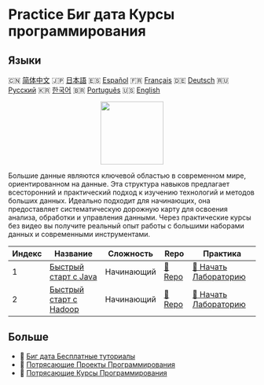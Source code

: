 # Practice Биг дата Курсы программирования

## Языки

🇨🇳 [简体中文](README_zh.md) 🇯🇵 [日本語](README_ja.md) 🇪🇸 [Español](README_es.md) 🇫🇷 [Français](README_fr.md) 🇩🇪 [Deutsch](README_de.md) 🇷🇺 [Русский](README_ru.md) 🇰🇷 [한국어](README_ko.md) 🇧🇷 [Português](README_pt.md) 🇺🇸 [English](README.md) 

<div align="center">
<img width="128px" src="https://file.labex.io/path/4y59cs2oEeJr.png">
</div>

Большие данные являются ключевой областью в современном мире, ориентированном на данные. Эта структура навыков предлагает всесторонний и практический подход к изучению технологий и методов больших данных. Идеально подходит для начинающих, она предоставляет систематическую дорожную карту для освоения анализа, обработки и управления данными. Через практические курсы без видео вы получите реальный опыт работы с большими наборами данных и современными инструментами.

|   Индекс | Название                                                                      | Сложность   | Repo                                                             | Практика                                                                     |
|----------|-------------------------------------------------------------------------------|-------------|------------------------------------------------------------------|------------------------------------------------------------------------------|
|        1 | [Быстрый старт с Java](https://labex.io/ru/courses/quick-start-with-java)     | Начинающий  | [🔗 Repo](https://github.com/labex-labs/quick-start-with-java)   | [🚀 Начать Лабораторию](https://labex.io/ru/courses/quick-start-with-java)   |
|        2 | [Быстрый старт с Hadoop](https://labex.io/ru/courses/quick-start-with-hadoop) | Начинающий  | [🔗 Repo](https://github.com/labex-labs/quick-start-with-hadoop) | [🚀 Начать Лабораторию](https://labex.io/ru/courses/quick-start-with-hadoop) |

## Больше

- 🔗 [Биг дата Бесплатные туториалы](https://github.com/labex-labs/bigdata-free-tutorials)
- 🔗 [Потрясающие Проекты Программирования](https://github.com/labex-labs/awesome-programming-projects)
- 🔗 [Потрясающие Курсы Программирования](https://github.com/labex-labs/awesome-programming-courses)

